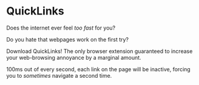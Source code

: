 # QuickLinks

Does the internet ever feel _too fast_ for you?

Do you hate that webpages work on the first try?

Download QuickLinks! The only browser extension guaranteed to increase your web-browsing annoyance by a marginal amount.

100ms out of every second, each link on the page will be inactive, forcing you to _sometimes_ navigate a second time.
